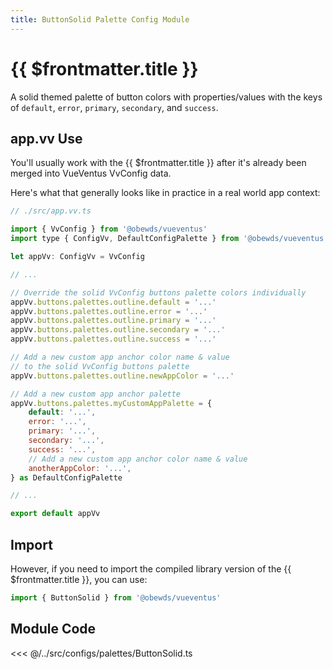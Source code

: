```yaml
---
title: ButtonSolid Palette Config Module
---
```


<script setup>
    import DocsPackageVersion from '../../../src/views/compos/DocsPackageVersion.vue'
</script>








# {{ $frontmatter.title }}

A solid themed palette of button colors with properties/values with the keys of `default`, `error`, `primary`, `secondary`, and `success`.








## app.vv Use

You'll usually work with the {{ $frontmatter.title }} after it's already been merged into VueVentus VvConfig data.

Here's what that generally looks like in practice in a real world app context:

```javascript
// ./src/app.vv.ts

import { VvConfig } from '@obewds/vueventus'
import type { ConfigVv, DefaultConfigPalette } from '@obewds/vueventus'

let appVv: ConfigVv = VvConfig

// ...

// Override the solid VvConfig buttons palette colors individually
appVv.buttons.palettes.outline.default = '...'
appVv.buttons.palettes.outline.error = '...'
appVv.buttons.palettes.outline.primary = '...'
appVv.buttons.palettes.outline.secondary = '...'
appVv.buttons.palettes.outline.success = '...'

// Add a new custom app anchor color name & value
// to the solid VvConfig buttons palette
appVv.buttons.palettes.outline.newAppColor = '...'

// Add a new custom app anchor palette
appVv.buttons.palettes.myCustomAppPalette = {
    default: '...',
    error: '...',
    primary: '...',
    secondary: '...',
    success: '...',
    // Add a new custom app anchor color name & value
    anotherAppColor: '...',
} as DefaultConfigPalette

// ...

export default appVv
```








## Import

However, if you need to import the compiled library version of the {{ $frontmatter.title }}, you can use:

```javascript
import { ButtonSolid } from '@obewds/vueventus'
```













## Module Code

<<< @/../src/configs/palettes/ButtonSolid.ts






<DocsPackageVersion/>


